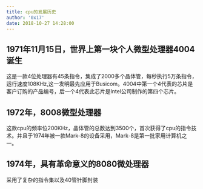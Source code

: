 ```yaml
---
title: cpu的发展历史
author: '0x17'
date: 2018-10-27 14:28:00
---
```


## 1971年11月15日，世界上第一块个人微型处理器4004诞生

这是一款4位处理器有45条指令，集成了2000多个晶体管，每秒执行5万条指令，运行速度108KHz,这一发明最先应用于Busicom。4004中第一个4代表的芯片是客户订购的产品编号，后一个4代表此芯片是Intel公司制作的第四个芯片。

## 1972年，8008微型处理器

这款cpu的频率位200KHz，晶体管的总数达到3500个，首次获得了cpu的指令技术。并且于1974年被一款Mark-8的设备采用，Mark-8是第一批家用计算机之一。

## 1974年，具有革命意义的8080微处理器

采用了复杂的指令集以及40管针脚封装

